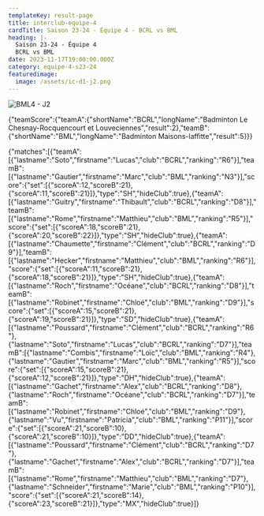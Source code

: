```yaml
---
templateKey: result-page
title: interclub-equipe-4
cardTitle: Saison 23-24 - Équipe 4 - BCRL vs BML
heading: |-
  Saison 23-24 - Équipe 4
  BCRL vs BML
date: 2023-11-17T19:00:00.000Z
category: equipe-4-s23-24
featuredimage:
  image: /assets/ic-d1-j2.png
---
```

![](/assets/ic-d1-j2.png "BML4 - J2")

<teamscoreboard>{"teamScore":{"teamA":{"shortName":"BCRL","longName":"Badminton Le Chesnay-Rocquencourt et Louveciennes","result":2},"teamB":{"shortName":"BML","longName":"Badminton Maisons-laffitte","result":5}}}</teamscoreboard>

<scoreboard>{"matches":[{"teamA":[{"lastname":"Soto","firstname":"Lucas","club":"BCRL","ranking":"R6"}],"teamB":[{"lastname":"Gautier","firstname":"Marc","club":"BML","ranking":"N3"}],"score":{"set":[{"scoreA":12,"scoreB":21},{"scoreA":11,"scoreB":21}]},"type":"SH","hideClub":true},{"teamA":[{"lastname":"Guitry","firstname":"Thibault","club":"BCRL","ranking":"D8"}],"teamB":[{"lastname":"Rome","firstname":"Matthieu","club":"BML","ranking":"R5"}],"score":{"set":[{"scoreA":18,"scoreB":21},{"scoreA":20,"scoreB":22}]},"type":"SH","hideClub":true},{"teamA":[{"lastname":"Chaumette","firstname":"Clément","club":"BCRL","ranking":"D9"}],"teamB":[{"lastname":"Hecker","firstname":"Matthieu","club":"BML","ranking":"R6"}],"score":{"set":[{"scoreA":11,"scoreB":21},{"scoreA":18,"scoreB":21}]},"type":"SH","hideClub":true},{"teamA":[{"lastname":"Roch","firstname":"Océane","club":"BCRL","ranking":"D8"}],"teamB":[{"lastname":"Robinet","firstname":"Chloé","club":"BML","ranking":"D9"}],"score":{"set":[{"scoreA":15,"scoreB":21},{"scoreA":19,"scoreB":21}]},"type":"SD","hideClub":true},{"teamA":[{"lastname":"Poussard","firstname":"Clément","club":"BCRL","ranking":"R6"},{"lastname":"Soto","firstname":"Lucas","club":"BCRL","ranking":"D7"}],"teamB":[{"lastname":"Combis","firstname":"Loïc","club":"BML","ranking":"R4"},{"lastname":"Gautier","firstname":"Marc","club":"BML","ranking":"R5"}],"score":{"set":[{"scoreA":15,"scoreB":21},{"scoreA":12,"scoreB":21}]},"type":"DH","hideClub":true},{"teamA":[{"lastname":"Gachet","firstname":"Alex","club":"BCRL","ranking":"D8"},{"lastname":"Roch","firstname":"Océane","club":"BCRL","ranking":"D7"}],"teamB":[{"lastname":"Robinet","firstname":"Chloé","club":"BML","ranking":"D9"},{"lastname":"Vu","firstname":"Patricia","club":"BML","ranking":"P11"}],"score":{"set":[{"scoreA":21,"scoreB":10},{"scoreA":21,"scoreB":10}]},"type":"DD","hideClub":true},{"teamA":[{"lastname":"Poussard","firstname":"Clément","club":"BCRL","ranking":"D7"},{"lastname":"Gachet","firstname":"Alex","club":"BCRL","ranking":"D7"}],"teamB":[{"lastname":"Rome","firstname":"Matthieu","club":"BML","ranking":"D7"},{"lastname":"Schneider","firstname":"Marie","club":"BML","ranking":"P10"}],"score":{"set":[{"scoreA":21,"scoreB":14},{"scoreA":23,"scoreB":21}]},"type":"MX","hideClub":true}]}</scoreboard>